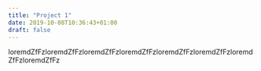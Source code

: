 ```yaml
---
title: "Project 1"
date: 2019-10-08T10:36:43+01:00
draft: false
---
```


loremdZfFzloremdZfFzloremdZfFzloremdZfFzloremdZfFzloremdZfFzloremdZfFzloremdZfFz
